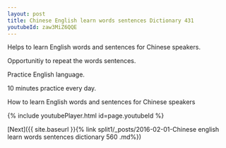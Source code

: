 ```yaml
---
layout: post
title: Chinese English learn words sentences Dictionary 431 
youtubeId: zaw3MiZ6QQE
---
```

 
 
Helps to learn English words and sentences for Chinese speakers.

Opportunitiy to repeat the words sentences. 

Practice English language. 
 
10 minutes practice every day. 
 
How to learn English words and sentences for Chinese speakers 
 
{% include youtubePlayer.html id=page.youtubeId %}
 
 
[Next]({{ site.baseurl }}{% link  split1/_posts/2016-02-01-Chinese english learn words sentences dictionary 560 .md%})
 

